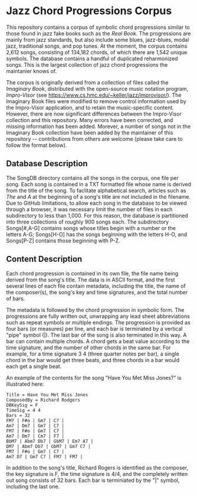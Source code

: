# Jazz Chord Progressions Corpus
This repository contains a corpus of symbolic chord progressions similar to those found in jazz fake books such as the *Real Book*. The progressions are mainly from jazz 
standards, but also include some blues, jazz-blues, modal jazz, traditional songs, and pop tunes. At the moment, the corpus contains 2,612 songs, consisting of 134,182 chords, of 
which there are 1,542 unique symbols.  The database contains a handful of duplicated reharmonized songs. This is the largest collection of jazz chord progressions the maintanier knows of.  

The corpus is originally derived from a collection of files called the *Imaginary Book*, distributed with the open-source music notation program, *Impro-Visor* (see 
https://www.cs.hmc.edu/~keller/jazz/improvisor/). The Imaginary Book files were modified to remove control information used by the Impro-Visor application, and to retain the music-specific content.  However, there are now significant differences between the Impro-Visor collection and this repository.  Many errors have been corrected, and missing information has been added. Morever, a number of songs not in the Imaginary Book collection have been added by the maintainer of this repository -- contributions from others are welcome (please take care to follow the format below).

## Database Description
The SongDB directory contains all the songs in the corpus, one file per song.  Each song is contained in a TXT formatted file whose name is derived from the title of the song.  To faclitate alphabetical search, articles such as *The* and *A* at the beginning of a song's title are not included in the filename.  Due to GitHub limitations, to allow each song in the database to be viewed through a browser, it was necessary limit the number of files in each subdirectory to less than 1,000.  For this reason, the database is partitioned into three collections of roughly 900 songs each.  The subdirectory Songs[#,A-G] contains songs whose titles begin with a number or the letters A-G; Songs[H-O] has the songs beginning with the letters H-O, and Songs[P-Z] contains those beginning with P-Z. 

## Content Description
Each chord progression is contained in its own file, the file name being derived from the song's title.  The data is in ASCII format, and the first several lines of 
each file contain metadata, including the title, the name of the composer(s), the song's key and time signatures, and the total number of bars.  

The metadata is followed by the chord progression in symbolic form.  The progressions are fully written out, unwrapping any lead sheet abbreviations such as repeat 
symbols or multiple endings.  The progression is provided as four bars (or measures) per line, and each bar is terminated by a vertical "pipe" symbol (|).  The last bar of the song is also terminated in this way.  A bar can contain multiple chords.  A chord gets a beat value according to the time signature, and the number of other chords in the same bar.  For example, for a time signature 3 4 (three quarter notes per bar), a single chord in the bar would get three beats, and three chords in a bar would each get a single beat.  

An example of the contents for the song "Have You Met Miss Jones?" is illustrated here:

    Title = Have You Met Miss Jones
    ComposedBy = Richard Rodgers
    DBKeySig = F
    TimeSig = 4 4
    Bars = 32
    FM7 | F#o | Gm7 | C7 |
    Am7 | Dm7 | Gm7 | C7 |
    FM7 | F#o | Gm7 | C7 |
    Am7 | Dm7 | Cm7 | F7 |
    BbM7 | Abm7 Db7 | GbM7 | Em7 A7 |
    DM7 | Abm7 Db7 | GbM7 | Gm7 C7 |
    FM7 | F#o | Gm7 | C7 |
    Am7 D7 | Gm7 C7 | FM7 | FM7 |
 
In addition to the song's title, Richard Rogers is identified as the composer, the key signature is F, the time signature is 4/4, and the completely written out song consists of 32 bars.  Each bar is terminiated by the "|" symbol, including the last one.
